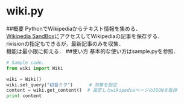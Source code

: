 # wiki.py
##概要
PythonでWikipediaからテキスト情報を集める．  
[Wikipedia SandBox](http://ja.wikipedia.org/w/api.php)にアクセスしてWikipediaの記事を保存する．  
rivisionの指定もできるが，最新記事のみを収集．  
機能は最小限に抑える．
##使い方
基本的な使い方はsample.pyを参照．
```python
# Sample code.
from wiki import Wiki

wiki = Wiki()
wiki.set_query("初音ミク")      # 対象を設定
content = wiki.get_content()  # 設定したwikipediaページのJSONを取得
print content
```
